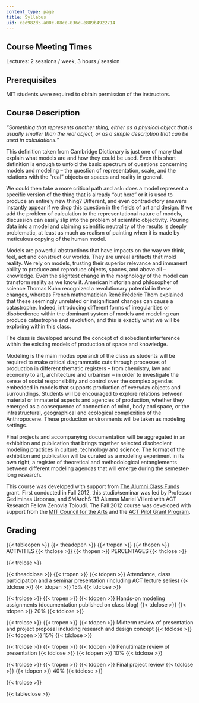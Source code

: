 ```yaml
---
content_type: page
title: Syllabus
uid: ced982d5-a00c-08ce-036c-e889b4922714
---
```


Course Meeting Times
--------------------

Lectures: 2 sessions / week, 3 hours / session

Prerequisites
-------------

MIT students were required to obtain permission of the instructors. 

Course Description
------------------

_“Something that represents another thing, either as a physical object that is usually smaller than the real object, or as a simple description that can be used in calculations.”_

This definition taken from Cambridge Dictionary is just one of many that explain what models are and how they could be used. Even this short definition is enough to unfold the basic spectrum of questions concerning models and modeling – the question of representation, scale, and the relations with the “real” objects or spaces and reality in general.

We could then take a more critical path and ask: does a model represent a specific version of the thing that is already “out here” or it is used to produce an entirely new thing? Different, and even contradictory answers instantly appear if we drop this question in the fields of art and design. If we add the problem of calculation to the representational nature of models, discussion can easily slip into the problem of scientific objectivity. Pouring data into a model and claiming scientific neutrality of the results is deeply problematic, at least as much as realism of painting when it is made by meticulous copying of the human model.

Models are powerful abstractions that have impacts on the way we think, feel, act and construct our worlds. They are unreal artifacts that mold reality. We rely on models, trusting their superior relevance and immanent ability to produce and reproduce objects, spaces, and above all – knowledge. Even the slightest change in the morphology of the model can transform reality as we know it. American historian and philosopher of science Thomas Kuhn recognized a revolutionary potential in these changes, whereas French mathematician René Frédéric Thom explained that these seemingly unrelated or insignificant changes can cause a catastrophe. Indeed, introducing different forms of irregularities or disobedience within the dominant system of models and modeling can produce catastrophe and revolution, and this is exactly what we will be exploring within this class.

The class is developed around the concept of disobedient interference within the existing models of production of space and knowledge.

Modeling is the main modus operandi of the class as students will be required to make critical diagrammatic cuts through processes of production in different thematic registers – from chemistry, law and economy to art, architecture and urbanism – in order to investigate the sense of social responsibility and control over the complex agendas embedded in models that supports production of everyday objects and surroundings. Students will be encouraged to explore relations between material or immaterial aspects and agencies of production, whether they emerged as a consequence of connection of mind, body and space, or the infrastructural, geographical and ecological complexities of the Anthropocene. These production environments will be taken as modeling settings.

Final projects and accompanying documentation will be aggregated in an exhibition and publication that brings together selected disobedient modeling practices in culture, technology and science. The format of the exhibition and publication will be curated as a modeling experiment in its own right, a register of theoretical and methodological entanglements between different modeling agendas that will emerge during the semester-long research.

This course was developed with support from [The Alumni Class Funds](http://web.mit.edu/alumnifunds/about.html) grant. First conducted in Fall 2012, this studio/seminar was led by Professor Gediminas Urbonas, and SMArchS '13 Alumna Mariel Villeré with ACT Research Fellow Zenovia Toloudi. The Fall 2012 course was developed with support from the [MIT Council for the Arts](http://arts.mit.edu/welcome/camit/) and the [ACT Pilot Grant Program](http://act.mit.edu/facilities-and-resources/opportunities/act-pilot-grant-program/).

Grading
-------

{{< tableopen >}}
{{< theadopen >}}
{{< tropen >}}
{{< thopen >}}
ACTIVITIES
{{< thclose >}}
{{< thopen >}}
PERCENTAGES
{{< thclose >}}

{{< trclose >}}

{{< theadclose >}}
{{< tropen >}}
{{< tdopen >}}
Attendance, class participation and a seminar presentation (including ACT lecture series)
{{< tdclose >}}
{{< tdopen >}}
15%
{{< tdclose >}}

{{< trclose >}}
{{< tropen >}}
{{< tdopen >}}
Hands-on modeling assignments (documentation published on class blog)
{{< tdclose >}}
{{< tdopen >}}
20%
{{< tdclose >}}

{{< trclose >}}
{{< tropen >}}
{{< tdopen >}}
Midterm review of presentation and project proposal including research and design concept
{{< tdclose >}}
{{< tdopen >}}
15%
{{< tdclose >}}

{{< trclose >}}
{{< tropen >}}
{{< tdopen >}}
Penultimate review of presentation
{{< tdclose >}}
{{< tdopen >}}
10%
{{< tdclose >}}

{{< trclose >}}
{{< tropen >}}
{{< tdopen >}}
Final project review
{{< tdclose >}}
{{< tdopen >}}
40%
{{< tdclose >}}

{{< trclose >}}

{{< tableclose >}}